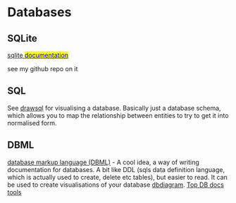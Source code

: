 # Databases

## SQLite

[sqlite <mark style="color:blue;">documentation</mark>](https://www.sqlite.org/cli.html)<mark style="color:blue;"></mark>

see my github repo on it

## SQL

See [drawsql](https://drawsql.app/) for visualising a database. 
Basically just a database schema, which allows you to map the relationship between entities to try to get it into normalised form. 

## DBML
[database markup language (DBML)](https://www.dbml.org/home/) - A cool idea, a way of writing documentation for databases. A bit like DDL (sqls data definition language, which is actually used to create, delete etc tables), but easier to read. It can be used to create visualisations of your database [dbdiagram](https://dbdiagram.io/home). 
[Top DB docs tools](https://www.holistics.io/blog/top-database-documentation-tools/)